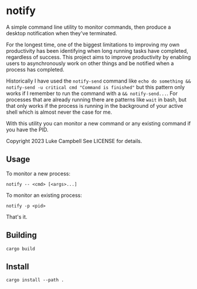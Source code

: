 notify
======

A simple command line utility to monitor commands, then produce a desktop
notification when they've terminated.

For the longest time, one of the biggest limitations to improving my own
productivity has been identifying when long running tasks have completed,
regardless of success. This project aims to improve productivity by enabling
users to asynchronously work on other things and be notified when a process has
completed.

Historically I have used the `notify-send` command like `echo do something &&
notify-send -u critical cmd "Command is finished"` but this pattern only works
if I remember to run the command with a `&& notify-send...`. For processes that
are already running there are patterns like `wait` in bash, but that only works
if the process is running in the background of your active shell which is almost
never the case for me.

With this utility you can monitor a new command or any existing command if you
have the PID.

Copyright 2023 Luke Campbell
See LICENSE for details.


Usage
-----

To monitor a new process:

```
notify -- <cmd> [<args>...]
```

To monitor an existing process:

```
notify -p <pid>
```

That's it.


Building
--------

```
cargo build
```

Install
-------

```
cargo install --path .
```
